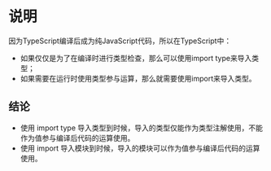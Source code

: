 # 说明
因为TypeScript编译后成为纯JavaScript代码，所以在TypeScript中：
- 如果仅仅是为了在编译时进行类型检查，那么可以使用import type来导入类型；
- 如果需要在运行时使用类型参与运算，那么就需要使用import来导入类型。

## 结论
- 使用 import type 导入类型到时候，导入的类型仅能作为类型注解使用，不能作为值参与编译后代码的运算使用。
- 使用 import 导入模块到时候，导入的模块可以作为值参与编译后代码的运算使用。

